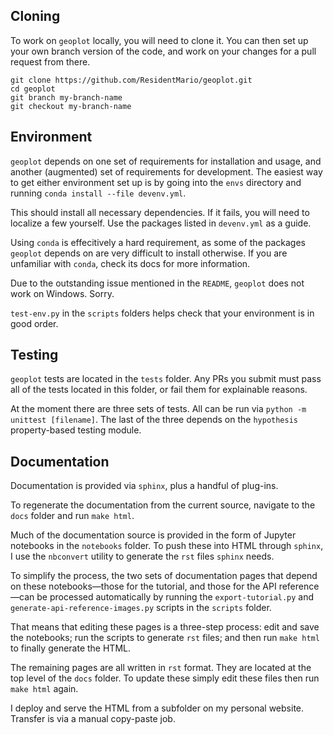 ## Cloning

To work on `geoplot` locally, you will need to clone it. You can then set up your own branch version of the code, and
 work on your changes for a pull request from there.

```git
git clone https://github.com/ResidentMario/geoplot.git
cd geoplot
git branch my-branch-name
git checkout my-branch-name
```

## Environment

`geoplot` depends on one set of requirements for installation and usage, and another (augmented) set of requirements 
for development. The easiest way to get either environment set up is by going into the `envs` directory and running 
`conda install --file devenv.yml`.

This should install all necessary dependencies. If it fails, you will need to localize a few yourself. Use the 
packages listed in `devenv.yml` as a guide.

Using `conda` is effecitively a hard requirement, as some of the packages `geoplot` depends on are very difficult to 
install otherwise. If you are unfamiliar with `conda`, check its docs for more information.

Due to the outstanding issue mentioned in the `README`, `geoplot` does not work on Windows. Sorry.

`test-env.py` in the `scripts` folders helps check that your environment is in good order.


## Testing

`geoplot` tests are located in the `tests` folder. Any PRs you submit must pass all of the tests located in this 
folder, or fail them for explainable reasons.

At the moment there are three sets of tests. All can be run via `python -m unittest [filename]`. The last of the 
three depends on the `hypothesis` property-based testing module.

## Documentation

Documentation is provided via `sphinx`, plus a handful of plug-ins.

To regenerate the documentation from the current source, navigate to the `docs` folder and run `make html`.

Much of the documentation source is provided in the form of Jupyter notebooks in the `notebooks` folder. To push 
these into HTML through `sphinx`, I use the `nbconvert` utility to generate the `rst` files `sphinx` needs.

To simplify the process, the two sets of documentation pages that depend on these notebooks&mdash;those for the 
tutorial, and those for the API reference&mdash;can be processed automatically by running the `export-tutorial.py` 
and `generate-api-reference-images.py` scripts in the `scripts` folder.

That means that editing these pages is a three-step process: edit and save the notebooks; run the scripts to 
generate `rst` files; and then run `make html` to finally generate the HTML.

The remaining pages are all written in `rst` format. They are located at the top level of the `docs` folder. To 
update these simply edit these files then run `make html` again.

I deploy and serve the HTML from a subfolder on my personal website. Transfer is via a manual copy-paste job.